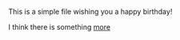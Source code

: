 This is a simple file wishing you a happy birthday!

<p>I think there is something <a href="happy_birthday.html" class="button">more</a></p>
